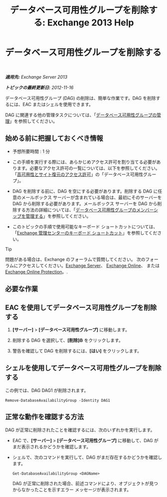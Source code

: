 ﻿---
title: 'データベース可用性グループを削除する: Exchange 2013 Help'
TOCTitle: データベース可用性グループを削除する
ms:assetid: 071296e9-31b0-40f4-9a02-177d97486ebd
ms:mtpsurl: https://technet.microsoft.com/ja-jp/library/Dd335069(v=EXCHG.150)
ms:contentKeyID: 48269137
ms.date: 05/23/2018
mtps_version: v=EXCHG.150
ms.translationtype: MT
---

# データベース可用性グループを削除する

 

_**適用先:** Exchange Server 2013_

_**トピックの最終更新日:** 2012-11-16_

データベース可用性グループ (DAG) の削除は、簡単な作業です。DAG を削除するには、EAC またはシェルを使用できます。

DAG に関連する他の管理タスクについては、「[データベース可用性グループの管理](managing-database-availability-groups-exchange-2013-help.md)」を参照してください。

## 始める前に把握しておくべき情報

  - 予想所要時間 : 1 分

  - この手順を実行する際には、あらかじめアクセス許可を割り当てる必要があります。必要なアクセス許可の一覧については、以下を参照してください。「[高可用性とサイト復元のアクセス許可](high-availability-and-site-resilience-permissions-exchange-2013-help.md)」の「データベース可用性グループ」。

  - DAG を削除する前に、DAG を空にする必要があります。削除する DAG に任意のメールボックス サーバーが含まれている場合は、最初にそのサーバーを DAG から削除する必要があります。メールボックス サーバーを DAG から削除する方法の詳細については、「[データベース可用性グループのメンバーシップを管理する](manage-database-availability-group-membership-exchange-2013-help.md)」を参照してください。

  - このトピックの手順で使用可能なキーボード ショートカットについては、「[Exchange 管理センターのキーボード ショートカット](keyboard-shortcuts-in-the-exchange-admin-center-exchange-online-protection-help.md)」を参照してください。


> [!TIP]
> 問題がある場合は、Exchange のフォーラムで質問してください。 次のフォーラムにアクセスしてください。<A href="https://go.microsoft.com/fwlink/p/?linkid=60612">Exchange Server</A>、 <A href="https://go.microsoft.com/fwlink/p/?linkid=267542">Exchange Online</A>、 または <A href="https://go.microsoft.com/fwlink/p/?linkid=285351">Exchange Online Protection</A>。.



## 必要な作業

## EAC を使用してデータベース可用性グループを削除する

1.  **\[サーバー\]** \> **\[データベース可用性グループ\]** に移動します。

2.  削除する DAG を選択して、**\[削除\]**![\[削除\] アイコン](images/JJ651670.14f639f6-61e8-4418-bbfb-0db14de9d2f5(EXCHG.150).gif "[削除] アイコン") をクリックします。

3.  警告を確認して DAG を削除するには、**\[はい\]** をクリックします。

## シェルを使用してデータベース可用性グループを削除する

この例では、DAG DAG1 が削除されます。

    Remove-DatabaseAvailabilityGroup -Identity DAG1

## 正常な動作を確認する方法

DAG が正常に削除されたことを確認するには、次のいずれかを実行します。

  - EAC で、**\[サーバー\]** \> **\[データベース可用性グループ\]** に移動して、DAG がまだ表示されるかどうかを確認します。

  - シェルで、次のコマンドを実行して、DAG がまだ存在するかどうかを確認します。
    
        Get-DatabaseAvailabilityGroup <DAGName>
    
    DAG が正常に削除された場合、前述コマンドにより、オブジェクトが見つからなかったことを示すエラー メッセージが表示されます。

